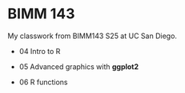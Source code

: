 # BIMM 143
My classwork from BIMM143 S25 at UC San Diego.

- 04 Intro to R

- 05 Advanced graphics with **ggplot2** 

- 06 R functions